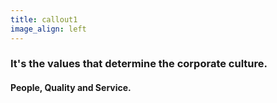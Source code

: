 ```yaml
---
title: callout1
image_align: left
---
```


### It's the values that determine the corporate culture. 
#### People, Quality and Service.